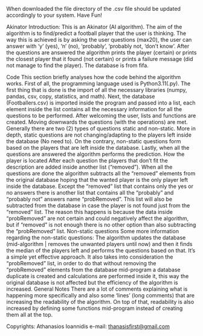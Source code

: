When downloaded the file directory of the .csv file should be updated accordingly to your system.
Have Fun!





Akinator
Introduction:
This is an Akinator (AI algorithm). The aim of the algorithm is to find/predict a football player that the user is thinking. The way this is achieved is by asking the user questions (max20), the user can answer with ‘y’ (yes), ‘n’ (no), ‘probably’, ‘probably not, ‘don’t know’. After the questions are answered the algorithm prints the player (certain) or prints the closest player that it found (not certain) or prints a failure message (did not manage to find the player). The database is from fifa.

Code
This section briefly analyses how the code behind the algorithm works.
First of all, the programming language used is Python3.11(.py). The first thing that is done is the import of all the necessary libraries (numpy, pandas, csv, copy, statistics, and math). Next, the database (Footballers.csv) is imported inside the program and passed into a list, each element inside the list contains all the necessary information for all the questions to be performed.
After welcoming the user, lists and functions are created. Moving downwards the questions (with the operations) are met. Generally there are two (2) types of questions static and non-static. More in depth, static questions are not changing/adapting to the players left inside the database (No need to). On the contrary, non-static questions form based on the players that are left inside the database. Lastly, when all the questions are answered the algorithm performs the prediction.
How the player is located
After each question the players that don’t fit the description are added inside another list (“removed”). When all the questions are done the algorithm subtracts all the “removed” elements from the original database hoping that the wanted player is the only player left inside the database.
Except the “removed” list that contains only the yes or no answers there is another list that contains all the “probably” and “probably not” answers name “probRemoved”. This list will also be subtracted from the database in case the player is not found just from the “removed” list. The reason this happens is because the data inside “probRemoved” are not certain and could negatively affect the algorithm, but if “removed” is not enough there is no other option than also subtracting the “probRemoved” list.
Non-static questions
Some more information regarding the non-static questions:
The algorithm updates the database (mid-algorithm | removes the unwanted players until now) and then it finds the median of the players left and performs the questions based on that. It’s a simple yet effective approach. It also takes into consideration the “probRemoved” list, in order to do that without removing the “probRemoved” elements from the database mid-program a database duplicate is created and calculations are performed inside it, this way the original database is not affected but the efficiency of the algorithm is increased.
General Notes 
There are a lot of comments explaining what is happening more specifically and also some ‘lines’ (long comments) that are increasing the readability of the algorithm. On top of that, readability is also increased by defining some functions mid-program instead of creating them all at the top.









Copyrights: Athanasios Ioannidis e-mail: thanasisfirst@gmail.com
